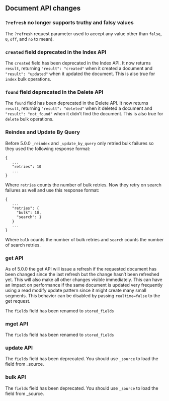 ## Document API changes

### `?refresh` no longer supports truthy and falsy values

The `?refresh` request parameter used to accept any value other than `false`, `0`, `off`, and `no` to mean).

### `created` field deprecated in the Index API

The `created` field has been deprecated in the Index API. It now returns `result`, returning `"result": "created"` when it created a document and `"result": "updated"` when it updated the document. This is also true for `index` bulk operations.

### `found` field deprecated in the Delete API

The `found` field has been deprecated in the Delete API. It now returns `result`, returning `"result": "deleted"` when it deleted a document and `"result": "not_found"` when it didn’t find the document. This is also true for `delete` bulk operations.

### Reindex and Update By Query

Before 5.0.0 `_reindex` and `_update_by_query` only retried bulk failures so they used the following response format:
    
    
    {
       ...
       "retries": 10
       ...
    }

Where `retries` counts the number of bulk retries. Now they retry on search failures as well and use this response format:
    
    
    {
       ...
       "retries": {
         "bulk": 10,
         "search": 1
       }
       ...
    }

Where `bulk` counts the number of bulk retries and `search` counts the number of search retries.

### get API

As of 5.0.0 the get API will issue a refresh if the requested document has been changed since the last refresh but the change hasn’t been refreshed yet. This will also make all other changes visible immediately. This can have an impact on performance if the same document is updated very frequently using a read modify update pattern since it might create many small segments. This behavior can be disabled by passing `realtime=false` to the get request.

The `fields` field has been renamed to `stored_fields`

### mget API

The `fields` field has been renamed to `stored_fields`

### update API

The `fields` field has been deprecated. You should use `_source` to load the field from _source.

### bulk API

The `fields` field has been deprecated. You should use `_source` to load the field from _source.
